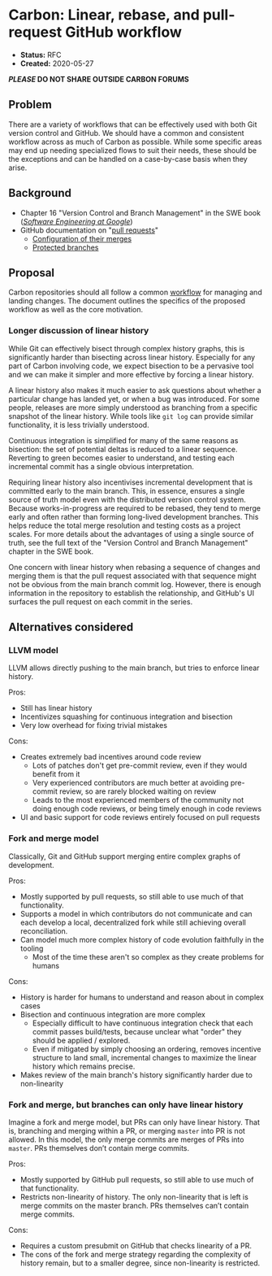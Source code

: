 # Carbon: Linear, rebase, and pull-request GitHub workflow

<!--
Part of the Carbon Language project, under the Apache License v2.0 with LLVM
Exceptions. See /LICENSE for license information.
SPDX-License-Identifier: Apache-2.0 WITH LLVM-exception
-->

- **Status:** RFC
- **Created:** 2020-05-27

**_PLEASE_ DO NOT SHARE OUTSIDE CARBON FORUMS**

## Problem

There are a variety of workflows that can be effectively used with both Git
version control and GitHub. We should have a common and consistent workflow
across as much of Carbon as possible. While some specific areas may end up
needing specialized flows to suit their needs, these should be the exceptions
and can be handled on a case-by-case basis when they arise.

## Background

- Chapter 16 "Version Control and Branch Management" in the SWE book
  (_[Software Engineering at Google](https://www.amazon.com/Software-Engineering-Google-Lessons-Programming/dp/1492082791)_)
- GitHub documentation on
  "[pull requests](https://help.github.com/en/github/collaborating-with-issues-and-pull-requests/about-pull-requests)"
  - [Configuration of their merges](https://help.github.com/en/github/administering-a-repository/configuring-pull-request-merges)
  - [Protected branches](https://help.github.com/en/github/administering-a-repository/about-protected-branches)

## Proposal

Carbon repositories should all follow a common
[workflow](docs/project/pull_request_workflow.md) for managing and landing
changes. The document outlines the specifics of the proposed workflow as well as
the core motivation.

### Longer discussion of linear history

While Git can effectively bisect through complex history graphs, this is
significantly harder than bisecting across linear history. Especially for any
part of Carbon involving code, we expect bisection to be a pervasive tool and we
can make it simpler and more effective by forcing a linear history.

A linear history also makes it much easier to ask questions about whether a
particular change has landed yet, or when a bug was introduced. For some people,
releases are more simply understood as branching from a specific snapshot of the
linear history. While tools like `git log` can provide similar functionality, it
is less trivially understood.

Continuous integration is simplified for many of the same reasons as bisection:
the set of potential deltas is reduced to a linear sequence. Reverting to green
becomes easier to understand, and testing each incremental commit has a single
obvious interpretation.

Requiring linear history also incentivises incremental development that is
committed early to the main branch. This, in essence, ensures a single source of
truth model even with the distributed version control system. Because
works-in-progress are required to be rebased, they tend to merge early and often
rather than forming long-lived development branches. This helps reduce the total
merge resolution and testing costs as a project scales. For more details about
the advantages of using a single source of truth, see the full text of the
"Version Control and Branch Management" chapter in the SWE book.

One concern with linear history when rebasing a sequence of changes and merging
them is that the pull request associated with that sequence might not be obvious
from the main branch commit log. However, there is enough information in the
repository to establish the relationship, and GitHub's UI surfaces the pull
request on each commit in the series.

## Alternatives considered

### LLVM model

LLVM allows directly pushing to the main branch, but tries to enforce linear
history.

Pros:

- Still has linear history
- Incentivizes squashing for continuous integration and bisection
- Very low overhead for fixing trivial mistakes

Cons:

- Creates extremely bad incentives around code review
  - Lots of patches don't get pre-commit review, even if they would benefit from
    it
  - Very experienced contributors are much better at avoiding pre-commit review,
    so are rarely blocked waiting on review
  - Leads to the most experienced members of the community not doing enough code
    reviews, or being timely enough in code reviews
- UI and basic support for code reviews entirely focused on pull requests

### Fork and merge model

Classically, Git and GitHub support merging entire complex graphs of
development.

Pros:

- Mostly supported by pull requests, so still able to use much of that
  functionality.
- Supports a model in which contributors do not communicate and can each develop
  a local, decentralized fork while still achieving overall reconciliation.
- Can model much more complex history of code evolution faithfully in the
  tooling
  - Most of the time these aren't so complex as they create problems for humans

Cons:

- History is harder for humans to understand and reason about in complex cases
- Bisection and continuous integration are more complex
  - Especially difficult to have continuous integration check that each commit
    passes build/tests, because unclear what "order" they should be applied /
    explored.
  - Even if mitigated by simply choosing an ordering, removes incentive
    structure to land small, incremental changes to maximize the linear history
    which remains precise.
- Makes review of the main branch's history significantly harder due to
  non-linearity

### Fork and merge, but branches can only have linear history

Imagine a fork and merge model, but PRs can only have linear history. That is,
branching and merging within a PR, or merging `master` into PR is not allowed.
In this model, the only merge commits are merges of PRs into `master`. PRs
themselves don’t contain merge commits.

Pros:

- Mostly supported by GitHub pull requests, so still able to use much of that
  functionality.
- Restricts non-linearity of history. The only non-linearity that is left is
  merge commits on the master branch. PRs themselves can’t contain merge
  commits.

Cons:

- Requires a custom presubmit on GitHub that checks linearity of a PR.
- The cons of the fork and merge strategy regarding the complexity of history
  remain, but to a smaller degree, since non-linearity is restricted.
